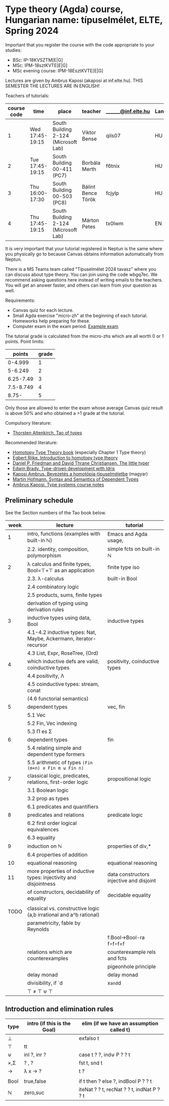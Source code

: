 # Type theory (Agda) course, Hungarian name: típuselmélet, ELTE, Spring 2024

Important that you register the course with the code appropriate to your studies:

 * BSc: IP-18KVSZTM[E|G]
 * MSc: IPM-18sztKVTE[E|G]
 * MSc evening course: IPM-18EsztKVTE[E|G]

Lectures are given by Ambrus Kaposi (akaposi at inf.elte.hu). THIS SEMESTER THE LECTURES ARE IN ENGLISH!

Teachers of tutorials:

| course code    | time            | place                                | teacher             | ______@inf.elte.hu | Language |
|----------------|-----------------|--------------------------------------|---------------------|--------------------|----------|
| 1              | Wed 17:45-19:15 | South Building 2-124 (Microsoft Lab) | Viktor Bense        | qils07             | HU       |
| 2              | Tue 17:45-19:15 | South Building 00-411 (PC7)          | Borbála Merth       | f6tnix             | HU       |
| 3              | Thu 16:00-17:30 | South Building 00-503 (PC8)          | Bálint Bence Török  | fcjylp             | HU       |
| 4              | Thu 17:45-19:15 | South Building 2-124 (Microsoft Lab) | Márton Petes        | tx0lwm             | EN       |

It is very important that your tutorial registered in Neptun is the same where you physically go to because Canvas obtains information automatically from Neptun.

There is a MS Teams team called "Típuselmélet 2024 tavasz" where you can discuss about type theory. You can join using the code wbgq7ec. We recommend asking questions here instead of writing emails to the teachers. You will get an answer faster, and others can learn from your question as well.

Requirements:

 * Canvas quiz for each lecture.
 * Small Agda exercise "micro-zh" at the beginning of each tutorial. Homeworks help preparing for these.
 * Computer exam in the exam period. [Example exam](https://bitbucket.org/akaposi/ttt/raw/master/2022aut/exampleExam.agda)

The tutorial grade is calculated from the micro-zhs which are all worth 0 or 1 points. Point limits:

| points    | grade |
|-----------|-------|
| 0-4.999   | 1     |
| 5-6.249   | 2     |
| 6.25-7.49 | 3     |
| 7.5-8.749 | 4     |
| 8.75-     | 5     |

Only those are allowed to enter the exam whose average Canvas quiz result is above 50% and who obtained a >1 grade at the tutorial.

Compulsory literature:

 * [Thorsten Altenkirch. Tao of types](http://www.cs.nott.ac.uk/~psztxa/mgs.2021)

Recommended literature:

 * [Homotopy Type Theory book](http://saunders.phil.cmu.edu/book/hott-online.pdf) (especially Chapter 1 Type theory)
 * [Egbert Rijke. Introduction to homotopy type theory](https://arxiv.org/pdf/2212.11082)
 * [Daniel P. Friedman and David Thrane Christiansen. The little typer](https://thelittletyper.com)
 * [Edwin Brady. Type-driven development with Idris](https://www.manning.com/books/type-driven-development-with-idris)
 * [Kaposi Ambrus. Bevezetés a homotópia-típuselméletbe](https://akaposi.github.io/hott_bevezeto.pdf) (magyar)
 * [Martin Hofmann. Syntax and Semantics of Dependent Types](https://www.tcs.ifi.lmu.de/mitarbeiter/martin-hofmann/pdfs/syntaxandsemanticsof-dependenttypes.pdf)
 * [Ambrus Kaposi. Type systems course notes](https://bitbucket.org/akaposi/typesystems/raw/master/src/main.pdf)

## Preliminary schedule

See the Section numbers of the Tao book below.

| week | lecture                                                           | tutorial                                 |
|------|-------------------------------------------------------------------|------------------------------------------|
|    1 | intro, functions (examples with built-in ℕ)                       | Emacs and Agda usage,                    |
|      | 2.2. identity, composition, polymorphism                          | simple fcts on built-in ℕ                |
|    2 | λ calculus and finite types, Bool=⊤+⊤ as an application           | finite type iso                          |
|      | 2.3. λ-calculus                                                   | built-in Bool                            |
|      | 2.4 combinatory logic                                             |                                          |
|      | 2.5 products, sums, finite types                                  |                                          |
|      | derivation of typing using derivation rules                       |                                          |
|    3 | inductive types using data, Bool                                  | inductive types                          |
|      | 4.1-4.2 inductive types: Nat, Maybe, Ackermann, iterator-recursor |                                          |
|      | 4.3 List, Expr, RoseTree, (Ord)                                   |                                          |
|    4 | which inductive defs are valid, coinductive types                 | positivity, coinductive types            |
|      | 4.4 positivity, Λ                                                 |                                          |
|      | 4.5 coinductive types: stream, conat                              |                                          |
|      | (4.6 functorial semantics)                                        |                                          |
|    5 | dependent types                                                   | vec, fin                                 |
|      | 5.1 Vec                                                           |                                          |
|      | 5.2 Fin, Vec indexing                                             |                                          |
|      | 5.3 Π es Σ                                                        |                                          |
|    6 | dependent types                                                   | fin                                      |
|      | 5.4 relating simple and dependent type formers                    |                                          |
|      | 5.5 arithmetic of types `(Fin (m+n) ≅ Fin m ⊎ Fin n)`             |                                          |
|    7 | classical logic, predicates, relations, first-order logic         | propositional logic                      |
|      | 3.1 Boolean logic                                                 |                                          |
|      | 3.2 prop as types                                                 |                                          |
|      | 6.1 predicates and quantifiers                                    |                                          |
|    8 | predicates and relations                                          | predicate logic                          |
|      | 6.2 first order logical equivalences                              |                                          |
|      | 6.3 equality                                                      |                                          |
|    9 | induction on ℕ                                                    | properties of div,*                      |
|      | 6.4 properties of addition                                        |                                          |
|   10 | equational reasoning                                              | equational reasoning                     |
|   11 | more properties of inductive types: injectivity and disjointness  | data constructors injective and disjoint |
|      | of constructors, decidability of equality                         | decidable equality                       |
|      |                                                                   |                                          |
| TODO | classical vs. constructive logic (a,b irrational and a^b rational)|                                          |
|      | parametricity, fable by Reynolds                                  |                                          |
|      |                                                                   | f:Bool→Bool-ra f∘f∘f=f                   |
|      | relations which are counterexamples                               | counterexample rels and fcts             |
|      |                                                                   | pigeonhole principle                     |
|      | delay monad                                                       | delay monad                              |
|      | divisibility, if `d|x` and `d|y` then `d|x+y`                     |                                          |
|      | ⊤ ≠ ⊤ ⊎ ⊤                                                         |                                          |

## Introduction and elimination rules

| type  | intro (if this is the Goal) | elim (if we have an assumption called t)                     |
|-------|-----------------------------|--------------------------------------------------------------|
| ⊥     |                             | exfalso t                                                    |
| ⊤     | tt                          |                                                              |
| ⊎     | inl ?, inr ?                | case t ? ?, ind⊎ P ? ? t                                     |
| ×,Σ   | ? , ?                       | fst t, snd t                                                 |
| →     | λ x → ?                     | t ?                                                          |
|       |                             |                                                              |
| Bool  | true,false                  | if t then ? else ?, indBool P ? ? t                          |
| ℕ     | zero,suc                    | iteNat ? ? t, recNat ? ? t, indNat P ? ? t                   |
